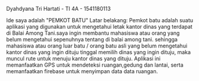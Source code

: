 Dyahdyana Tri Hartati - TI 4A - 1541180113

Ide saya adalah "PEMKOT BATU"
Latar belakang: Pemkot batu adalah suatu aplikasi yang digunakan untuk mengetahui letak kantor dinas yang terdapat di Balai Among Tani.saya ingin membantu mahasiswa atau orang yang belum mengetahui sepenuhnya tentang di balai among tani. sehingga mahasiswa atau orang luar batu / orang batu asli yang belum mengetahui kantor dinas yang ingin dituju tinggal memilih dinas yang ingin dituju, maka muncul rute untuk menuju kantor dinas yang dituju.
Aplikasi ini memanfaatkan GPS untuk mendeteksi ruangan,gedung dan lantai, serta memanfaatkan firebase untuk menyimpan data data ruangan.

